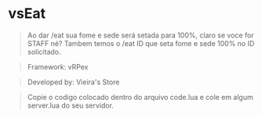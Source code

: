 # vsEat

> Ao dar /eat sua fome e sede será setada para 100%, claro se voce for STAFF né? Tambem temos o /eat ID que seta fome e sede 100% no ID solicitado.

> Framework: vRPex

> Developed by: Vieira's Store

> Copie o codigo colocado dentro do arquivo code.lua e cole em algum server.lua do seu servidor.
